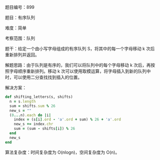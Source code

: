题目编号：899

题目：有序队列

难度：简单

考察范围：队列

题干：给定一个由小写字母组成的有序队列 S，将其中的每一个字母移动 k 次后重新排列并返回。

解题思路：由于队列是有序的，我们可以将队列中的每个字母移动 k 次后，再按照字母顺序重新排列。移动 k 次可以使用取模运算，将字母插入到新的队列中时，可以使用二分查找找到插入的位置。

解决方案：

```ruby
def shifting_letters(s, shifts)
  n = s.length
  sum = shifts.sum % 26
  new_s = ""
  (0...n).each do |i|
    index = (s[i].ord - 'a'.ord + sum) % 26 + 'a'.ord
    new_s += index.chr
    sum = (sum - shifts[i]) % 26
  end
  new_s
end
```

算法复杂度：时间复杂度为 O(nlogn)，空间复杂度为 O(n)。